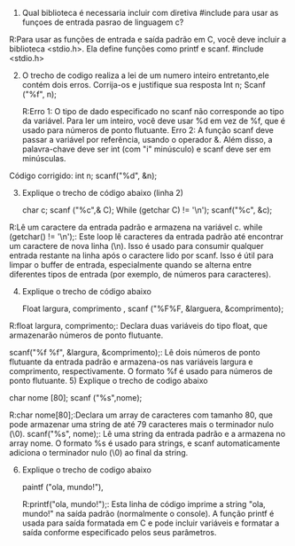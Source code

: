 1) Qual biblioteca é necessaria incluir com diretiva #include para usar as funçoes de entrada pasrao de linguagem c?

R:Para usar as funções de entrada e saída padrão em C, você deve incluir a biblioteca <stdio.h>. Ela define funções como printf e scanf.
#include <stdio.h>


2) O trecho de codigo realiza a lei de um numero inteiro entretanto,ele contém dois erros. Corrija-os e justifique sua resposta
   Int n;
   Scanf ("%f", n);
   
   R:Erro 1: O tipo de dado especificado no scanf não corresponde ao tipo da variável. Para ler um inteiro, você deve usar %d em vez de %f, que é usado para números de ponto flutuante.
   Erro 2: A função scanf deve passar a variável por referência, usando o operador &. Além disso, a palavra-chave deve ser int (com "i" minúsculo) e scanf deve ser em minúsculas.

Código corrigido:
int n;
scanf("%d", &n);

3) Explique o trecho de código abaixo (linha 2)
   
   char c;
   scanf ("%c",& C);
   While (getchar C) != '\n');
   scanf("%c", &c);

R:Lê um caractere da entrada padrão e armazena na variável c.
while (getchar() != '\n');: Este loop lê caracteres da entrada padrão até encontrar um caractere de nova linha (\n). Isso é usado para consumir qualquer entrada restante na linha após o caractere lido por scanf. Isso é útil para limpar o buffer de entrada, especialmente quando se alterna entre diferentes tipos de entrada (por exemplo, de números para caracteres).
   

4) Explique o trecho de código abaixo 
 
   Float largura, comprimento ,
   scanf ("%F%F, &larguera, &comprimento);

R:float largura, comprimento;: Declara duas variáveis do tipo float, que armazenarão números de ponto flutuante.

scanf("%f %f", &largura, &comprimento);: Lê dois números de ponto flutuante da entrada padrão e armazena-os nas variáveis largura e comprimento, respectivamente. O formato %f é usado para números de ponto flutuante.
5) Explique o trecho de codigo abaixo 

   char nome [80];
   scanf ("%s",nome);
  
   R:char nome[80];:Declara um array de caracteres com tamanho 80, que pode armazenar uma string de até 79 caracteres mais o terminador nulo (\0).
scanf("%s", nome);: Lê uma string da entrada padrão e a armazena no array nome. O formato %s é usado para strings, e scanf automaticamente adiciona o terminador nulo (\0) ao final da string.

6) Explique o trecho de codigo abaixo 

   paintf ("ola, mundo!"),

    R:printf("ola, mundo!");: Esta linha de código imprime a string "ola, mundo!" na saída padrão (normalmente o console). A função printf é usada para saída formatada em C e pode incluir variáveis e formatar a saída conforme especificado pelos seus parâmetros.
